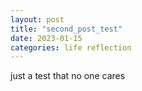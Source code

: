 ```yaml
---
layout: post
title: "second_post_test"
date: 2023-01-15
categories: life reflection
---
```


just a test that no one cares
